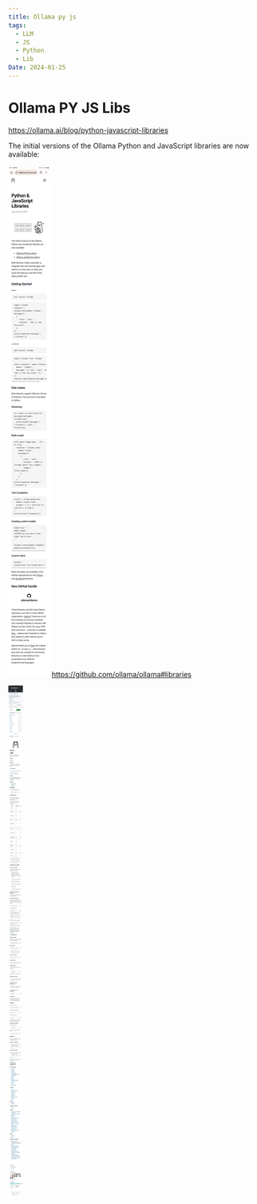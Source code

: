 ```yaml
---
title: Ollama py js
tags:
  - LLM
  - JS
  - Python
  - Lib
Date: 2024-01-25
---
```


# Ollama PY JS Libs
<https://ollama.ai/blog/python-javascript-libraries>

The initial versions of the Ollama Python and JavaScript libraries are now available:

![](../_asset/Screenshot_20240125_091551_Kiwi%20Browser.jpg)
<https://github.com/ollama/ollama#libraries>

![](../_asset/Screenshot_20240125_092605_Kiwi%20Browser.jpg)
